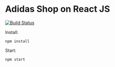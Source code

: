 # Adidas Shop on React JS
[![Build Status](https://travis-ci.org/hmuriy1/adidas-shop-frontend.svg?branch=master)](https://github.com/hmuriy1/adidas-shop-frontend)

Install:
```
npm install
```
Start:
```
npm start
```

